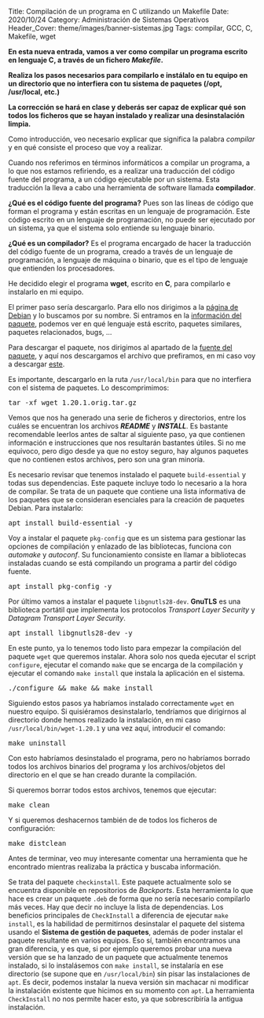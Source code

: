 Title: Compilación de un programa en C utilizando un Makefile
Date: 2020/10/24
Category: Administración de Sistemas Operativos
Header_Cover: theme/images/banner-sistemas.jpg
Tags: compilar, GCC, C, Makefile, wget

**En esta nueva entrada, vamos a ver como compilar un programa escrito en lenguaje C, a través de un fichero *Makefile*.**

**Realiza los pasos necesarios para compilarlo e instálalo en tu equipo en un directorio que no interfiera con tu sistema de paquetes (/opt, /usr/local, etc.)**

**La corrección se hará en clase y deberás ser capaz de explicar qué son todos los ficheros que se hayan instalado y realizar una desinstalación limpia.**

Como introducción, veo necesario explicar que significa la palabra *compilar* y en qué consiste el proceso que voy a realizar.

Cuando nos referimos en términos informáticos a compilar un programa, a lo que nos estamos refiriendo, es a realizar una traducción del código fuente del programa, a un código ejecutable por un sistema. Esta traducción la lleva a cabo una herramienta de software llamada **compilador**.

**¿Qué es el código fuente del programa?** Pues son las líneas de código que forman el programa y están escritas en un lenguaje de programación. Este código escrito en un lenguaje de programación, no puede ser ejecutado por un sistema, ya que el sistema solo entiende su lenguaje binario.

**¿Qué es un compilador?** Es el programa encargado de hacer la traducción del código fuente de un programa, creado a través de un lenguaje de programación, a lenguaje de máquina o binario, que es el tipo de lenguaje que entienden los procesadores.

He decidido elegir el programa **wget**, escrito en **C**, para compilarlo e instalarlo en mi equipo.

El primer paso sería descargarlo. Para ello nos dirigimos a la [página de Debian](https://www.debian.org/distrib/packages) y lo buscamos por su nombre. Si entramos en la [información del paquete](https://packages.debian.org/buster/wget), podemos ver en qué lenguaje está escrito, paquetes similares, paquetes relacionados, bugs, ...

Para descargar el paquete, nos dirigimos al apartado de la [fuente del paquete](https://packages.debian.org/source/buster/wget), y aquí nos descargamos el archivo que prefiramos, en mi caso voy a descargar [este](http://deb.debian.org/debian/pool/main/w/wget/wget_1.20.1.orig.tar.gz).

Es importante, descargarlo en la ruta `/usr/local/bin` para que no interfiera con el sistema de paquetes. Lo descomprimimos:

<pre>
tar -xf wget_1.20.1.orig.tar.gz
</pre>

Vemos que nos ha generado una serie de ficheros y directorios, entre los cuáles se encuentran los archivos ***README*** y ***INSTALL***. Es bastante recomendable leerlos antes de saltar al siguiente paso, ya que contienen información e instrucciones que nos resultarán bastantes útiles. Si no me equivoco, pero digo desde ya que no estoy seguro, hay algunos paquetes que no contienen estos archivos, pero son una gran minoría.

Es necesario revisar que tenemos instalado el paquete `build-essential` y todas sus dependencias. Este paquete incluye todo lo necesario a la hora de compilar. Se trata de un paquete que contiene una lista informativa de los paquetes que se consideran esenciales para la creación de paquetes Debian. Para instalarlo:

<pre>
apt install build-essential -y
</pre>

Voy a instalar el paquete `pkg-config` que es un sistema para gestionar las opciones de compilación y enlazado de las bibliotecas, funciona con *automake* y *autoconf*. Su funcionamiento consiste en llamar a bibliotecas instaladas cuando se está compilando un programa a partir del código fuente.

<pre>
apt install pkg-config -y
</pre>

Por último vamos a instalar el paquete `libgnutls28-dev`. **GnuTLS** es una biblioteca portátil que implementa los protocolos *Transport Layer Security* y *Datagram Transport Layer Security*.

<pre>
apt install libgnutls28-dev -y
</pre>

En este punto, ya lo tenemos todo listo para empezar la compilación del paquete `wget` que queremos instalar. Ahora solo nos queda ejecutar el script `configure`, ejecutar el comando `make` que se encarga de la compilación y ejecutar el comando `make install` que instala la aplicación en el sistema.

<pre>
./configure && make && make install
</pre>

Siguiendo estos pasos ya habríamos instalado correctamente `wget` en nuestro equipo. Si quisiéramos desinstalarlo, tendríamos que dirigirnos al directorio donde hemos realizado la instalación, en mi caso `/usr/local/bin/wget-1.20.1` y una vez aquí, introducir el comando:

<pre>
make uninstall
</pre>

Con esto habríamos desinstalado el programa, pero no habríamos borrado todos los archivos binarios del programa y los archivos/objetos del directorio en el que se han creado durante la compilación.

Si queremos borrar todos estos archivos, tenemos que ejecutar:

<pre>
make clean
</pre>

Y si queremos deshacernos también de de todos los ficheros de configuración:

<pre>
make distclean
</pre>

Antes de terminar, veo muy interesante comentar una herramienta que he encontrado mientras realizaba la práctica y buscaba información.

Se trata del paquete `checkinstall`. Este paquete actualmente solo se encuentra disponible en repositorios de *Backports*. Esta herramienta lo que hace es crear un paquete `.deb` de forma que no sería necesario compilarlo más veces. Hay que decir no incluye la lista de dependencias. Los beneficios principales de `CheckInstall` a diferencia de ejecutar `make install`, es la habilidad de permitirnos desinstalar el paquete del sistema usando el **Sistema de gestión de paquetes**, además de poder instalar el paquete resultante en varios equipos. Eso sí, también encontramos una gran diferencia, y es que, si por ejemplo queremos probar una nueva versión que se ha lanzado de un paquete que actualmente tenemos instalado, si lo instalásemos con `make install`, se instalaría en ese directorio (se supone que en `/usr/local/bin`) sin pisar las instalaciones de `apt`. Es decir, podemos instalar la nueva versión sin machacar ni modificar la instalación existente que hicimos en su momento con `apt`. La herramienta `CheckInstall` no nos permite hacer esto, ya que sobrescribiría la antigua instalación.
